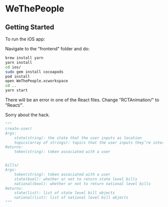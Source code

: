# WeThePeople

## Getting Started 

To run the iOS app:

Navigate to the "frontend" folder and do:

```bash
brew install yarn
yarn install
cd ios/
sudo gem install cocoapods
pod install
open WeThePeople.xcworkspace
cd ..
yarn start
```

There will be an error in one of the React files. Change "RCTAnimation/" to "React/". 

Sorry about the hack.

```python
"""
create-user/
Args:
    state(string): the state that the user inputs as location
    topics(array of strings): topics that the user inputs they’re interested in
Returns:
    token(string): token associated with a user


bills/
Args:
    token(string): token associated with a user
    state(bool): whether or not to return state level bills
    national(bool): whether or not to return national level bills
Returns:
    state(list): list of state level bill objects
    national(list): list of national level bill objects
"""
```
